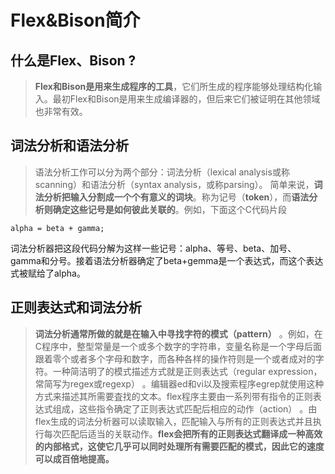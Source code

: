 # Flex&Bison简介 

## 什么是Flex、Bison ?
> __Flex和Bison是用来生成程序的工具__，它们所生成的程序能够处理结构化输入。最初Flex和Bison是用来生成编译器的，但后来它们被证明在其他领域也非常有效。

## 词法分析和语法分析
> 语法分析工作可以分为两个部分：词法分析（lexical analysis或称scanning）和语法分析（syntax analysis，或称parsing）。
简单来说，__词法分析把输入分割成一个个有意义的词块__。称为记号（**token**），而**语法分析则确定这些记号是如何彼此关联的**。例如，下面这个C代码片段

    alpha = beta + gamma;

词法分析器把这段代码分解为这样一些记号：alpha、等号、beta、加号、gamma和分号。接着语法分析器确定了beta+gemma是一个表达式，而这个表达式被赋给了alpha。

## 正则表达式和词法分析
> __词法分析通常所做的就是在输入中寻找字符的模式（pattern）__ 。例如，在C程序中，整型常量是一个或多个数字的字符串，变量名称是一个字母后面跟着零个或者多个字母和数字，而各种各样的操作符则是一个或者成对的字符。一种简洁明了的模式描述方式就是正则表达式（regular expression，常简写为regex或regexp） 。编辑器ed和vi以及搜索程序egrep就使用这种方式来描述其所需要査找的文本。flex程序主要由一系列带有指令的正则表达式组成，这些指令确定了正则表达式匹配后相应的动作（action） 。由flex生成的词法分析器可以读取输入，匹配输入与所有的正则表达式并且执行每次匹配后适当的关联动作。**flex会把所有的正则表达式翻译成一种高效的内部格式，这使它几乎可以同时处理所有需要匹配的模式，因此它的速度可以成百倍地提高。**